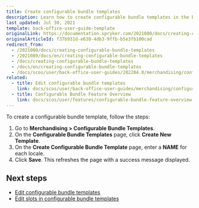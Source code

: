 ```yaml
---
title: Create configurable bundle templates
description: Learn how to create configurable bundle templates in the Back Office.
last_updated: Jul 30, 2021
template: back-office-user-guide-template
originalLink: https://documentation.spryker.com/2021080/docs/creating-configurable-bundle-templates
originalArticleId: f37b931d-e630-4db3-9ffb-b5e3fb100cad
redirect_from:
  - /2021080/docs/creating-configurable-bundle-templates
  - /2021080/docs/en/creating-configurable-bundle-templates
  - /docs/creating-configurable-bundle-templates
  - /docs/en/creating-configurable-bundle-templates
  - /docs/scos/user/back-office-user-guides/202204.0/merchandising/configurable-bundle-templates/creating-configurable-bundle-templates.html
related:
  - title: Edit configurable bundle templates
    link: docs/scos/user/back-office-user-guides/merchandising/configurable-bundle-templates/edit-configurable-bundle-templates.html
  - title: Configurable Bundle Feature Overview
    link: docs/scos/user/features/configurable-bundle-feature-overview.html
---
```


To create a configurable bundle template, follow the steps:

1. Go to **Merchandising&nbsp;<span aria-label="and then">></span> Configurable Bundle Templates**.
2. On the **Configurable Bundle Templates** page, click **Create New Template**.
3. On the **Create Configurable Bundle Template** page, enter a **NAME** for each locale.
4. Click **Save**.
    This refreshes the page with a success message displayed.

## Next steps

* [Edit configurable bundle templates](/docs/scos/user/back-office-user-guides/merchandising/configurable-bundle-templates/edit-configurable-bundle-templates.html)
* [Edit slots in configurable bundle templates](/docs/scos/user/back-office-user-guides/merchandising/configurable-bundle-templates/edit-slots-in-configurable-bundle-templates.html)
